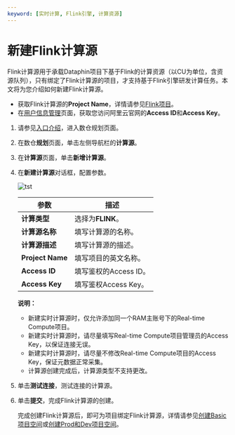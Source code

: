 ```yaml
---
keyword: [实时计算, Flink引擎, 计算资源]
---
```


# 新建Flink计算源

Flink计算源用于承载Dataphin项目下基于Flink的计算资源（以CU为单位，含资源队列），只有绑定了Flink计算源的项目，才支持基于Flink引擎研发计算任务。本文将为您介绍如何新建Flink计算源。

-   获取Flink计算源的**Project Name**，详情请参见[Flink项目](https://help.aliyun.com/document_detail/62458.html)。
-   在[用户信息管理](https://usercenter.console.aliyun.com/)页面，获取您访问阿里云官网的**Access ID**和**Access Key**。

1.  请参见[入口介绍](/cn.zh-CN/数仓规划/概述.md)，进入数仓规划页面。

2.  在数仓**规划**页面，单击左侧导航栏的**计算源**。

3.  在**计算源**页面，单击**新增计算源**。

4.  在**新建计算源**对话框，配置参数。

    ![tst](https://help-static-aliyun-doc.aliyuncs.com/assets/img/zh-CN/7697723061/p175008.png)

    |参数|描述|
    |--|--|
    |**计算类型**|选择为**FLINK**。|
    |**计算源名称**|填写计算源的名称。|
    |**计算源描述**|填写计算源的描述。|
    |**Project Name**|填写项目的英文名称。|
    |**Access ID**|填写鉴权的Access ID。|
    |**Access Key**|填写鉴权Access Key。|

    **说明：**

    -   新建实时计算源时，仅允许添加同一个RAM主账号下的Real-time Compute项目。
    -   新建实时计算源时，请尽量填写Real-time Compute项目管理员的Access Key，以保证连接无误。
    -   新建实时计算源时，请尽量不修改Real-time Compute项目的Access Key，保证元数据正常采集。
    -   计算源创建完成后，计算源类型不支持更改。
5.  单击**测试连接**，测试连接的计算源。

6.  单击**提交**，完成Flink计算源的创建。

    完成创建Flink计算源后，即可为项目绑定Flink计算源，详情请参见[创建Basic项目空间](/cn.zh-CN/数仓规划/创建项目空间/创建Basic项目空间.md)或[创建Prod和Dev项目空间](/cn.zh-CN/数仓规划/创建项目空间/创建Prod和Dev项目空间.md)。


